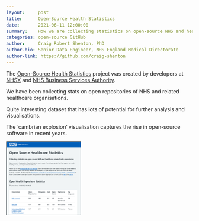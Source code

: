 ```yaml
---
layout:     post
title:      Open-Source Health Statistics
date:       2021-06-11 12:00:00
summary:    How we are collecting statistics on open-source NHS and healthcare related code repositories
categories: open-source GitHub
author:     Craig Robert Shenton, PhD
author-bio: Senior Data Engineer, NHS England Medical Directorate
author-link: https://github.com/craig-shenton
---
```


The [Open-Source Health Statistics](https://nhs-pycom.github.io/opensource-health-statistics/) project was created by developers at [NHSX](https://www.nhsx.nhs.uk/) and [NHS Business Services Authority](https://www.nhsbsa.nhs.uk/).

We have been collecting stats on open repositories of NHS and related healthcare organisations. 

Quite interesting dataset that has lots of potential for further analysis and visualisations. 

The ‘cambrian explosion’ visualisation captures the rise in open-source software in recent years.

<a href="https://nhs-pycom.github.io/opensource-health-statistics/">
    <img class="nhsuk-image__img" style='border:1px solid #212b32' src="assets/img/posts/open-source-stats-min.png" alt="Open Analytics Template" width="200px">
</a>

